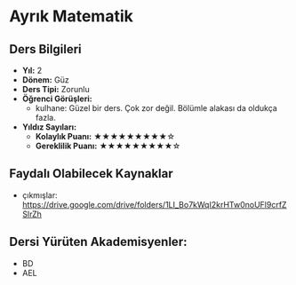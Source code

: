 # Ayrık Matematik

## Ders Bilgileri

- **Yıl:** 2
- **Dönem:** Güz
- **Ders Tipi:** Zorunlu
- **Öğrenci Görüşleri:**
  - kulhane: Güzel bir ders. Çok zor değil. Bölümle alakası da oldukça fazla.
- **Yıldız Sayıları:**
  - **Kolaylık Puanı:** ★★★★★★★★★☆
  - **Gereklilik Puanı:** ★★★★★★★★★☆


## Faydalı Olabilecek Kaynaklar

- çıkmışlar: https://drive.google.com/drive/folders/1LI_Bo7kWqI2krHTw0noUFl9crfZSlrZh

## Dersi Yürüten Akademisyenler:
- BD
- AEL
